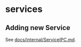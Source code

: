 # services

## Adding new Service

See [docs/internal/ServiceIPC.md](../../docs/internal/ServiceIPC.md).
